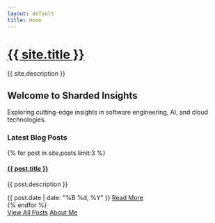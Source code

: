 ```yaml
---
layout: default
title: Home
---
```


<div class="sidebar-sticky">
  <div class="sidebar-about">
    <h1>
      <a href="{{ site.baseurl }}/">
        {{ site.title }}
      </a>
    </h1>
    <p class="lead">{{ site.description }}</p>
  </div>

  <div class="hero-section">
    <div class="hero-content">
      <h2>Welcome to Sharded Insights</h2>
      <p>Exploring cutting-edge insights in software engineering, AI, and cloud technologies.</p>
    </div>
  </div>

  <section class="featured-posts">
    <h3 class="section-title">Latest Blog Posts</h3>
    <div class="card-grid">
      {% for post in site.posts limit:3 %}
        <article class="card post-card">
          <div class="card-body">
            <h4 class="card-title">
              <a href="{{ post.url | relative_url }}">{{ post.title }}</a>
            </h4>
            <p class="card-text">{{ post.description }}</p>
            <div class="card-footer">
              <time datetime="{{ post.date | date_to_xmlschema }}">
                {{ post.date | date: "%B %d, %Y" }}
              </time>
              <a href="{{ post.url | relative_url }}" class="btn btn-primary btn-sm">Read More</a>
            </div>
          </div>
        </article>
      {% endfor %}
    </div>
  </section>

  <nav class="sidebar-nav">
    <div class="nav-links">
      <a href="/blog" class="btn btn-outline-primary">View All Posts</a>
      <a href="/about" class="btn btn-outline-secondary">About Me</a>
    </div>
  </nav>
</div>

<script>
  // Optional: Add any custom JavaScript for the home page
  document.addEventListener('DOMContentLoaded', function() {
    // Example: Add animation or interactivity
    const heroContent = document.querySelector('.hero-content');
    heroContent.classList.add('animate__animated', 'animate__fadeIn');
  });
</script>
